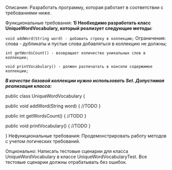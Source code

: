 Описание:
Разработать программу, которая работает в соответствии с требованиями ниже.

Функциональные требования:
**1) Необходимо разработать класс UniqueWordVocabulary, который реализует следующие методы:**

`void addWord(String word) - добавить строку в коллекцию;`
Ограничения: слова - дубликаты и пустые слова добавляться в коллекцию не должны;

`int getWordsCount() - возвращает количество уникальных слов в коллекции;`

`void printVocabulary() - должен распечатать в консоли содержимое коллекции;`

***В качестве базовой коллекции нужно использовать Set. Допустимая реализация класса:***

public class UniqueWordVocabulary {

public void addWord(String word) { //TODO }

public int getWordsCount() { //TODO }

public void printVocabulary() { //TODO }

} 
Нефункциональные требования:
Продемонстрировать работу методов с учетом логических требований.

Опционально: Написать тестовые сценарии для класса UniqueWordVocabulary в классе UniqueWordVocabularyTest. Все тестовые
сценарии должны отрабатывать без ошибок.